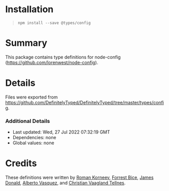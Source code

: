 # Installation
> `npm install --save @types/config`

# Summary
This package contains type definitions for node-config (https://github.com/lorenwest/node-config).

# Details
Files were exported from https://github.com/DefinitelyTyped/DefinitelyTyped/tree/master/types/config.

### Additional Details
 * Last updated: Wed, 27 Jul 2022 07:32:19 GMT
 * Dependencies: none
 * Global values: none

# Credits
These definitions were written by [Roman Korneev](https://github.com/RWander), [Forrest Bice](https://github.com/forrestbice), [James Donald](https://github.com/jndonald3), [Alberto Vasquez](https://github.com/albertovasquez), and [Christian Vaagland Tellnes](https://github.com/tellnes).

